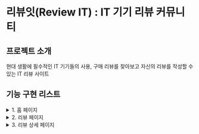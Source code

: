 # 리뷰잇(Review IT) : IT 기기 리뷰 커뮤니티

## 프로젝트 소개
현대 생활에 필수적인 IT 기기들의 사용, 구매 리뷰를 찾아보고 자신의 리뷰를 작성할 수 있는 IT 리뷰 사이트

## 기능 구현 리스트
<details>
  <summary>1. 홈 페이지</summary>
  <img src="https://github.com/Jaeuk4515/ReviewIT_front/assets/112686037/9d356a4e-f963-4e7e-9379-25d4f74f3367" />
  <img src="https://github.com/Jaeuk4515/ReviewIT_front/assets/112686037/7d693592-ce45-4ad4-a582-360dfa81449b" />
  
  #### 리뷰
  - 리뷰 페이지로 이동하는 "전체 리뷰" 버튼과 사이트에 존재하는 리뷰 제품의 카테고리 네비게이션 바
  - 카테고리 버튼을 클릭하면 해당 카테고리가 선택된 리뷰 페이지로 이동
  - 좌/우 버튼을 클릭해 카데고리 네비게이션 바 이동 가능
    
  #### 베스트 리뷰
  - 좋아요 수 상위 20개의 리뷰
  - 좌/우 버튼을 클릭해 이동 가능한 가로 슬라이드
  - 슬라이드 내의 썸네일(리뷰 정보) 클릭 시 해당 리뷰 상세 페이지로 이동

  #### 추천 비추천
  - 추천 : 별점이 5점인 리뷰
  - 비추천 : 별점이 1점인 리뷰
  - 클릭시 추천 리뷰 페이지/비추천 리뷰 페이지로 이동
</details>

<details>
  <summary>2. 리뷰 페이지</summary>
  <img src="https://github.com/Jaeuk4515/ReviewIT_front/assets/112686037/62b51cd1-90df-4c71-805b-9f8022242377" />
  <img src="https://github.com/Jaeuk4515/ReviewIT_front/assets/112686037/67c7ad2b-98c8-4e00-ad2e-299f84b170f7" />
  <br>

  #### 리뷰 검색
  - 원하는 키워드로 리뷰 검색
  - 검색창의 x 버튼을 클릭하거나 검색어를 지우고 검색 시 다시 전체 리뷰로 전환
  <img src="https://github.com/Jaeuk4515/ReviewIT_front/assets/112686037/69fc0fd4-62cd-406f-b7e3-238e74406da0" />
    
  #### 카테고리별 분류
  - 카테고리 버튼 클릭 시 해당 카테고리 제품의 리뷰들로 필터링
  - 카테고리 버튼이 클릭된 상태에서 다시 클릭 시 필터링 해제되는 토글 형식
  <img src="https://github.com/Jaeuk4515/ReviewIT_front/assets/112686037/f50998f3-ff24-44ac-b581-f36be91567a9" />
  
  <br>
  
  - 리뷰 클릭 시 해당 리뷰 상세 페이지로 이동
</details>

<details>
  <summary>3. 리뷰 상세 페이지</summary>
  <img src="https://github.com/Jaeuk4515/ReviewIT_front/assets/112686037/3a07c00b-de0f-43ad-87bc-939d1627155e" />
  <img src="https://github.com/Jaeuk4515/ReviewIT_front/assets/112686037/190dd94d-ae29-41a6-b174-2796c534d1ce" /><br>

  #### 리뷰 제품 정보
  - "제품 보러 가기" 클릭 시 작성자가 지정한 해당 제품의 판매 페이지(쿠팡 등)로 이동
  - 리뷰 제품의 사진 확인 가능
  - 사진 클릭 시 사진 슬라이드 확대
  <img src="https://github.com/Jaeuk4515/ReviewIT_front/assets/112686037/88754b03-2201-434b-9d4b-4b0c70636a7c" />

  #### 좋아요
  - 좋아요를 누르면 좋아요 버튼의 하트 아이콘이 빨간색으로 변경
  - 이미 좋아요를 누른 리뷰면 하트 아이콘이 빨간색으로 나타남
  - 좋아요 버튼을 다시 눌러 좋아요 취소 가능. 하트 아이콘은 다시 회색으로 변경
  - 로그인 상태가 아니면 좋아요 불가능
  <img src="https://github.com/Jaeuk4515/ReviewIT_front/assets/112686037/02ecbcbb-f6a7-4f86-8855-164da781db29" />

  #### 댓글
  - 로그인 상태가 아니면 댓글 불가능
  <img src="https://github.com/Jaeuk4515/ReviewIT_front/assets/112686037/5db0d802-1794-41e2-9d30-ed3b135ed95b" />
  <img src="https://github.com/Jaeuk4515/ReviewIT_front/assets/112686037/81b1ebec-b323-4c44-b50c-54e3a8878c96" />

  <br>
  
  - 본인이 쓴 댓글은 휴지통 아이콘을 클릭하여 댓글 삭제 가능
  <img src="https://github.com/Jaeuk4515/ReviewIT_front/assets/112686037/16b99524-aca1-45dd-9305-9dcc4c9e4be8" />
  
</details>
